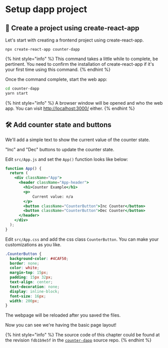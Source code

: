 # Setup dapp project

## 🌽 Create a project using create-react-app

Let's start with creating a frontend project using create-react-app.

```text
npx create-react-app counter-dapp
```

{% hint style="info" %}
This command takes a little while to complete, be pertinent. You need to confirm the installation of create-react-app if it's your first time using this command.
{% endhint %}

Once the command complete, start the web app:

```bash
cd counter-dapp
yarn start
```

{% hint style="info" %}
A browser window will be opened and who the web app. You can visit [http://localhost:3000/](http://localhost:3000/) either.
{% endhint %}

## 🛠 Add counter state and buttons

We'll add a simple text to show the current value of the counter state.

"Inc" and "Dec" buttons to update the counter state.

Edit `src/App.js` and set the `App()` function looks like below:

```jsx
function App() {
  return (
    <div className="App">
      <header className="App-header">
        <h1>Counter Example</h1>
        <p>
            Current value: n/a
        </p>
        <button className="CounterButton">Inc Counter</button>
        <button className="CounterButton">Dec Counter</button>
      </header>
    </div>
  );
}
```

Edit `src/App.css` and add the css class `CounterButton`. You can make your customizations as you like.

```css
.CounterButton {
  background-color: #4CAF50;
  border: none;
  color: white;
  margin-top: 15px;
  padding: 15px 32px;
  text-align: center;
  text-decoration: none;
  display: inline-block;
  font-size: 16px;
  width: 200px;
}
```

The webpage will be reloaded after you saved the files.

Now you can see we're having the basic page layout!

{% hint style="info" %}
The source code of this chapter could be found at the revision `fdb1b9e5f` in the [`counter-dapp`](https://github.com/clover-network/example-counter-dapp) source repo.
{% endhint %}


